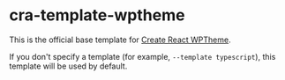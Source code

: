 # cra-template-wptheme

This is the official base template for [Create React WPTheme](https://github.com/devloco/create-react-wptheme).

If you don't specify a template (for example, `--template typescript`), this template will be used by default.
